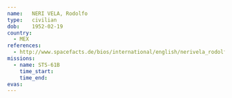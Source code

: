 ```yaml
---
name:	NERI VELA, Rodolfo
type:	civilian
dob:	1952-02-19
country:
  - MEX
references:
  - http://www.spacefacts.de/bios/international/english/nerivela_rodolfo.htm
missions:
  - name: STS-61B
    time_start:   
    time_end:     
evas:
---
```

